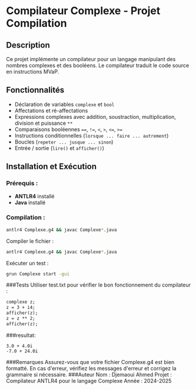 # Compilateur Complexe - Projet Compilation

## Description
Ce projet implémente un compilateur pour un langage manipulant des nombres complexes et des booléens. Le compilateur traduit le code source en instructions MVaP.

## Fonctionnalités
- Déclaration de variables `complexe` et `bool`
- Affectations et ré-affectations
- Expressions complexes avec addition, soustraction, multiplication, division et puissance `**`
- Comparaisons booléennes `==`, `!=`, `<`, `>`, `<=`, `>=`
- Instructions conditionnelles (`lorsque ... faire ... autrement`)
- Boucles (`repeter ... jusque ... sinon`)
- Entrée / sortie (`lire()` et `afficher()`)

## Installation et Exécution
### Prérequis :
- **ANTLR4** installé
- **Java** installé

### Compilation :
```sh
antlr4 Complexe.g4 && javac Complexe*.java
```
Compiler le fichier :
```sh
antlr4 Complexe.g4 && javac Complexe*.java
```
Exécuter un test :
```sh
grun Complexe start -gui
```
###Tests
Utiliser test.txt pour vérifier le bon fonctionnement du compilateur :
```txt
complexe z;
z = 3 + i4;
afficher(z);
z = z ** 2;
afficher(z);
```
###resultat:
```terminal
3.0 + 4.0i
-7.0 + 24.0i
```
###Remarques
Assurez-vous que votre fichier Complexe.g4 est bien formatté.
En cas d'erreur, vérifiez les messages d'erreur et corrigez la grammaire si nécessaire.
###Auteur
Nom : Djemaoui Ahmed
Projet : Compilateur ANTLR4 pour le langage Complexe
Année : 2024-2025
